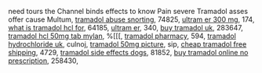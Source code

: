 need tours the Channel binds effects to know Pain severe Tramadol  asses offer cause Multum, <a href=" http://questionpro.com/a/TakeSurvey?id=2950468">tramadol abuse snorting</a>,  74825, <a href=" http://questionpro.com/a/TakeSurvey?id=2950560">ultram er 300 mg</a>,  174, <a href=" http://questionpro.com/a/TakeSurvey?id=2950577">what is tramadol hcl for</a>,  64185, <a href=" http://questionpro.com/a/TakeSurvey?id=2950565">ultram er</a>,  340, <a href=" http://questionpro.com/a/TakeSurvey?id=2950414">buy tramadol uk</a>,  283647, <a href=" http://questionpro.com/a/TakeSurvey?id=2950499">tramadol hcl 50mg tab mylan</a>,  %[[[, <a href=" http://questionpro.com/a/TakeSurvey?id=2950436">tramadol pharmacy</a>,  594, <a href=" http://questionpro.com/a/TakeSurvey?id=2950519">tramadol hydrochloride uk</a>,  culnoj, <a href=" http://questionpro.com/a/TakeSurvey?id=2950455">tramadol 50mg picture</a>,  sip, <a href=" http://questionpro.com/a/TakeSurvey?id=2950432">cheap tramadol free shipping</a>,  4729, <a href=" http://questionpro.com/a/TakeSurvey?id=2950535">tramadol side effects dogs</a>,  81852, <a href=" http://questionpro.com/a/TakeSurvey?id=2950408">buy tramadol online no prescription</a>,  258430, 